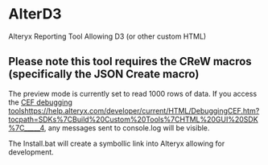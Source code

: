 # AlterD3
Alteryx Reporting Tool Allowing D3 (or other custom HTML)

## Please note this tool requires the CReW macros (specifically the JSON Create macro)

The preview mode is currently set to read 1000 rows of data. If you access the [CEF debugging tools]()https://help.alteryx.com/developer/current/HTML/DebuggingCEF.htm?tocpath=SDKs%7CBuild%20Custom%20Tools%7CHTML%20GUI%20SDK%7C_____4, any messages sent to console.log will be visible.

The Install.bat will create a symbollic link into Alteryx allowing for development.
